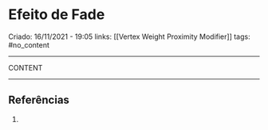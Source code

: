 # Efeito de Fade
Criado: 16/11/2021 - 19:05
links: [[Vertex Weight Proximity Modifier]]
tags: #no_content 

---

CONTENT

---
## Referências
1.